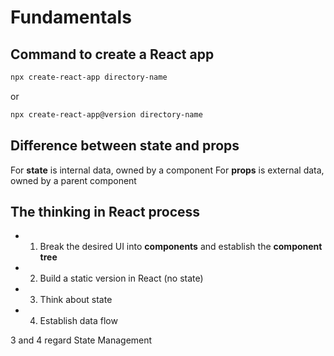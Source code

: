 # Fundamentals

## Command to create a React app

```bash
npx create-react-app directory-name
```

or

```bash
npx create-react-app@version directory-name
```

## Difference between state and props

For **state** is internal data, owned by a component
For **props** is external data, owned by a parent component

## The thinking in React process
  
- 1. Break the desired UI into **components** and establish the **component tree**
- 2. Build a static version in React (no state)
- 3. Think about state
- 4. Establish data flow

3 and 4 regard State Management
